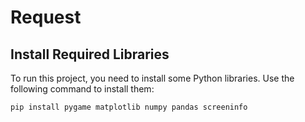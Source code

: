 # Request

## Install Required Libraries 

To run this project, you need to install some Python libraries. Use the following command to install them:

```sh
pip install pygame matplotlib numpy pandas screeninfo
```


